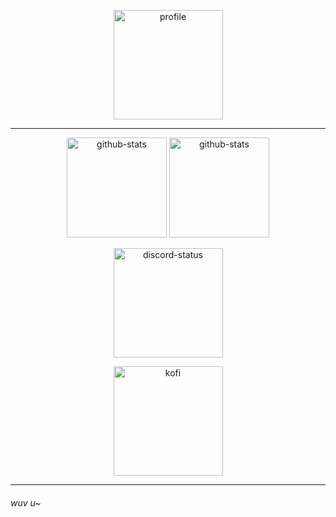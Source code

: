 <p align="center" width="100%">
    <img height="175px" src="https://i.imgur.com/W6mUoiN.png" alt="profile">
</p>
<hr>
<p align="center" width="100%">
    <img height="160px" src="https://github-readme-stats-git-masterrstaa-rickstaa.vercel.app/api?username=soevielofficial&theme=radical&hide_border=false&include_all_commits=true&count_private=false" alt="github-stats">
    <img height="160px" src="https://github-readme-stats-git-masterrstaa-rickstaa.vercel.app/api/top-langs/?username=soevielofficial&theme=radical&hide_border=false&include_all_commits=true&count_private=false&layout=compact" alt="github-stats">
</p>
<p align="center" width="100%">
    <img height="175px" src="https://lanyard.cnrad.dev/api/442224069899976707?theme=dark&amp;hideDiscrim=true" alt="discord-status">
</p>
<p align="center" width="100%">
    <a target="_blank" href="https://ko-fi.com/soevielofficial"><img height="175px" src="https://i.imgur.com/NK1Brs5.png" alt="kofi" /></a>
</p>
<hr>
<h6 align="left">wuv u~</h6>
